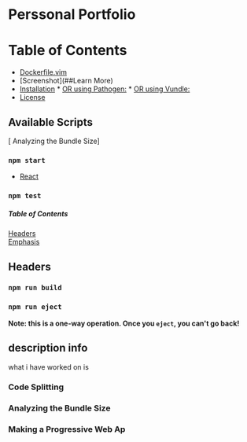 # Perssonal Portfolio

Table of Contents
=================

  * [Dockerfile.vim](#dockerfilevim)
  * [Screenshot](##Learn More)
  * [Installation](#installation)
        * [OR using Pathogen:](#or-using-pathogen)
        * [OR using Vundle:](#or-using-vundle)
  * [License](#license)

## Available Scripts

[ Analyzing the Bundle Size]
### `npm start`

* [React](https://reactjs.org/docs/getting-started.html)

### `npm test`
##### Table of Contents  
[Headers](#description-info)  
[Emphasis](#emphasis)  

## Headers

### `npm run build`


### `npm run eject`

**Note: this is a one-way operation. Once you `eject`, you can't go back!**



## description info
what i have worked on is 

### Code Splitting



### Analyzing the Bundle Size



### Making a Progressive Web Ap



